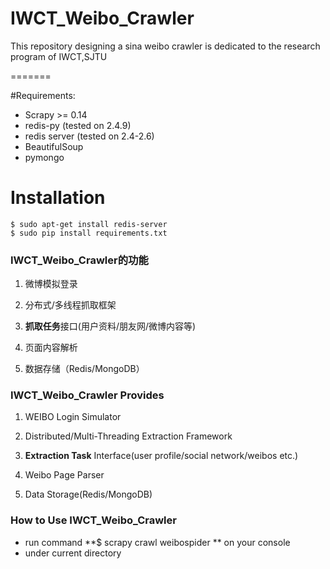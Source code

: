 IWCT_Weibo_Crawler
==================

This repository designing a sina weibo crawler is dedicated to the research program of IWCT,SJTU

=======

#Requirements:

* Scrapy >= 0.14
* redis-py (tested on 2.4.9)
* redis server (tested on 2.4-2.6)
* BeautifulSoup 
* pymongo 


# Installation
    $ sudo apt-get install redis-server
    $ sudo pip install requirements.txt


### IWCT_Weibo_Crawler的功能
1. 微博模拟登录

2. 分布式/多线程抓取框架

3. **抓取任务**接口(用户资料/朋友网/微博内容等)

4. 页面内容解析

5. 数据存储（Redis/MongoDB）






### IWCT_Weibo_Crawler Provides
1. WEIBO Login Simulator

2. Distributed/Multi-Threading Extraction Framework

3. **Extraction Task** Interface(user profile/social network/weibos etc.)

4. Weibo Page Parser

4. Data Storage(Redis/MongoDB)






### How to Use IWCT_Weibo_Crawler
* run command
**$ scrapy crawl weibospider ** on your console
* under current directory
